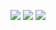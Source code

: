 ![](https://img.shields.io/badge/day%20📅-18-blue)   	![](https://img.shields.io/badge/stars%20⭐-36-yellow)   	![](https://img.shields.io/badge/days%20completed-18-red)